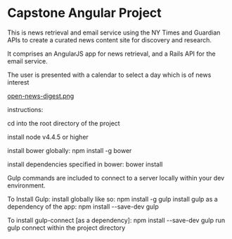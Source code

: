 # Capstone Angular Project

This is news retrieval and email service using the NY Times and Guardian APIs
to create a curated news content site for discovery and research.

It comprises an AngularJS app for news retrieval, and a Rails API for the email
service.

The user is presented with a calendar to select a day which is of news 
interest

[open-news-digest.png](https://postimg.org/image/5z0jlsap3/)

instructions:

cd into the root directory of the project

install node v4.4.5 or higher

install bower globally: 
    npm install -g bower 
    
install dependencies specified in bower: 
    bower install
    
Gulp commands are included to connect to a server locally within your dev environment.  

To Install Gulp:
	install globally like so: 
	    npm install -g gulp
	install gulp as a dependency of the app: 
	    npm install --save-dev gulp

To install gulp-connect [as a dependency]:
	npm install --save-dev gulp 
	run gulp connect within the project directory


